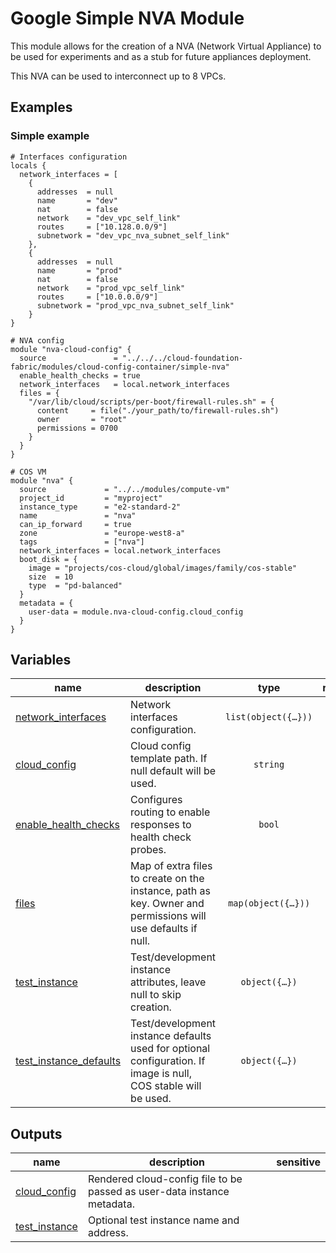 # Google Simple NVA Module

This module allows for the creation of a NVA (Network Virtual Appliance) to be used for experiments and as a stub for future appliances deployment.

This NVA can be used to interconnect up to 8 VPCs.

## Examples

### Simple example

```hcl
# Interfaces configuration
locals {
  network_interfaces = [
    {
      addresses  = null
      name       = "dev"
      nat        = false
      network    = "dev_vpc_self_link"
      routes     = ["10.128.0.0/9"]
      subnetwork = "dev_vpc_nva_subnet_self_link"
    },
    {
      addresses  = null
      name       = "prod"
      nat        = false
      network    = "prod_vpc_self_link"
      routes     = ["10.0.0.0/9"]
      subnetwork = "prod_vpc_nva_subnet_self_link"
    }
}

# NVA config
module "nva-cloud-config" {
  source               = "../../../cloud-foundation-fabric/modules/cloud-config-container/simple-nva"
  enable_health_checks = true
  network_interfaces   = local.network_interfaces
  files = {
    "/var/lib/cloud/scripts/per-boot/firewall-rules.sh" = {
      content     = file("./your_path/to/firewall-rules.sh")
      owner       = "root"
      permissions = 0700
    }
  }
}

# COS VM
module "nva" {
  source             = "../../modules/compute-vm"
  project_id         = "myproject"
  instance_type      = "e2-standard-2"
  name               = "nva"
  can_ip_forward     = true
  zone               = "europe-west8-a"
  tags               = ["nva"]
  network_interfaces = local.network_interfaces
  boot_disk = {
    image = "projects/cos-cloud/global/images/family/cos-stable"
    size  = 10
    type  = "pd-balanced"
  }
  metadata = {
    user-data = module.nva-cloud-config.cloud_config
  }
}
```
<!-- BEGIN TFDOC -->

## Variables

| name | description | type | required | default |
|---|---|:---:|:---:|:---:|
| [network_interfaces](variables.tf#L39) | Network interfaces configuration. | <code title="list&#40;object&#40;&#123;&#10;  routes &#61; optional&#40;list&#40;string&#41;&#41;&#10;&#125;&#41;&#41;">list&#40;object&#40;&#123;&#8230;&#125;&#41;&#41;</code> | ✓ |  |
| [cloud_config](variables.tf#L17) | Cloud config template path. If null default will be used. | <code>string</code> |  | <code>null</code> |
| [enable_health_checks](variables.tf#L23) | Configures routing to enable responses to health check probes. | <code>bool</code> |  | <code>false</code> |
| [files](variables.tf#L29) | Map of extra files to create on the instance, path as key. Owner and permissions will use defaults if null. | <code title="map&#40;object&#40;&#123;&#10;  content     &#61; string&#10;  owner       &#61; string&#10;  permissions &#61; string&#10;&#125;&#41;&#41;">map&#40;object&#40;&#123;&#8230;&#125;&#41;&#41;</code> |  | <code>&#123;&#125;</code> |
| [test_instance](variables-instance.tf#L17) | Test/development instance attributes, leave null to skip creation. | <code title="object&#40;&#123;&#10;  project_id &#61; string&#10;  zone       &#61; string&#10;  name       &#61; string&#10;  type       &#61; string&#10;  network    &#61; string&#10;  subnetwork &#61; string&#10;&#125;&#41;">object&#40;&#123;&#8230;&#125;&#41;</code> |  | <code>null</code> |
| [test_instance_defaults](variables-instance.tf#L30) | Test/development instance defaults used for optional configuration. If image is null, COS stable will be used. | <code title="object&#40;&#123;&#10;  disks &#61; map&#40;object&#40;&#123;&#10;    read_only &#61; bool&#10;    size      &#61; number&#10;  &#125;&#41;&#41;&#10;  image                 &#61; string&#10;  metadata              &#61; map&#40;string&#41;&#10;  nat                   &#61; bool&#10;  service_account_roles &#61; list&#40;string&#41;&#10;  tags                  &#61; list&#40;string&#41;&#10;&#125;&#41;">object&#40;&#123;&#8230;&#125;&#41;</code> |  | <code title="&#123;&#10;  disks    &#61; &#123;&#125;&#10;  image    &#61; null&#10;  metadata &#61; &#123;&#125;&#10;  nat      &#61; false&#10;  service_account_roles &#61; &#91;&#10;    &#34;roles&#47;logging.logWriter&#34;,&#10;    &#34;roles&#47;monitoring.metricWriter&#34;&#10;  &#93;&#10;  tags &#61; &#91;&#34;ssh&#34;&#93;&#10;&#125;">&#123;&#8230;&#125;</code> |

## Outputs

| name | description | sensitive |
|---|---|:---:|
| [cloud_config](outputs.tf#L17) | Rendered cloud-config file to be passed as user-data instance metadata. |  |
| [test_instance](outputs-instance.tf#L17) | Optional test instance name and address. |  |

<!-- END TFDOC -->

